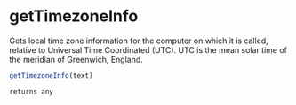 # getTimezoneInfo

 Gets local time zone information for the computer on which it
 is called, relative to Universal Time Coordinated (UTC). UTC is
 the mean solar time of the meridian of Greenwich, England.

```javascript
getTimezoneInfo(text)
```

```javascript
returns any
```
